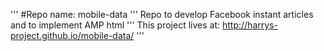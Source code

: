 '''
#Repo name: mobile-data
'''
Repo to develop Facebook instant articles and to implement AMP html 
'''
This project lives at: http://harrys-project.github.io/mobile-data/
'''
